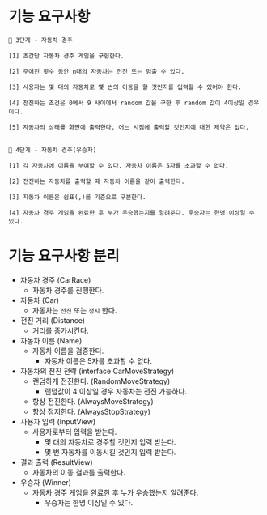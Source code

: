 # 기능 요구사항
```text
🚀 3단계 - 자동차 경주

[1] 초간단 자동차 경주 게임을 구현한다.
  
[2] 주어진 횟수 동안 n대의 자동차는 전진 또는 멈출 수 있다.
  
[3] 사용자는 몇 대의 자동차로 몇 번의 이동을 할 것인지를 입력할 수 있어야 한다.

[4] 전진하는 조건은 0에서 9 사이에서 random 값을 구한 후 random 값이 4이상일 경우이다.

[5] 자동차의 상태를 화면에 출력한다. 어느 시점에 출력할 것인지에 대한 제약은 없다.


🚀 4단계 - 자동차 경주(우승자)

[1] 각 자동차에 이름을 부여할 수 있다. 자동차 이름은 5자를 초과할 수 없다.

[2] 전진하는 자동차를 출력할 때 자동차 이름을 같이 출력한다.

[3] 자동차 이름은 쉼표(,)를 기준으로 구분한다.

[4] 자동차 경주 게임을 완료한 후 누가 우승했는지를 알려준다. 우승자는 한명 이상일 수 있다.

```

# 기능 요구사항 분리
- 자동차 경주 (CarRace)
  - 자동차 경주를 진행한다.
- 자동차 (Car)
  - 자동차는 `전진` 또는 `정지` 한다.
- 전진 거리 (Distance)
  - 거리를 증가시킨다.
- 자동차 이름 (Name)
  - 자동차 이름을 검증한다.
    - 자동차 이름은 5자를 초과할 수 없다.
- 자동차의 전진 전략 (interface CarMoveStrategy)
  - 랜덤하게 전진한다. (RandomMoveStrategy)
    - 랜덤값이 4 이상일 경우 자동차는 전진 가능하다.
  - 항상 전진한다. (AlwaysMoveStrategy)
  - 항상 정지한다. (AlwaysStopStrategy)
- 사용자 입력 (InputView)
  - 사용자로부터 입력을 받는다.
    - 몇 대의 자동차로 경주할 것인지 입력 받는다.
    - 몇 번 자동차를 이동시킬 것인지 입력 받는다.
- 결과 출력 (ResultView)
  - 자동차의 이동 결과를 출력한다.
- 우승자 (Winner)
  - 자동차 경주 게임을 완료한 후 누가 우승했는지 알려준다.
    - 우승자는 한명 이상일 수 있다.